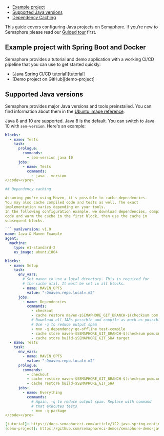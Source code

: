* [Example project](#example-project-with-spring-boot-and-docker)
* [Supported Java versions](#supported-java-versions)
* [Dependency Caching](#dependency-caching)

This guide covers configuring Java projects on Semaphore.
If you’re new to Semaphore please read our
[Guided tour](https://docs.semaphoreci.com/article/77-getting-started) first.

## Example project with Spring Boot and Docker

Semaphore provides a tutorial and demo application with a working
CI/CD pipeline that you can use to get started quickly:

- [Java Spring CI/CD tutorial][tutorial]
- [Demo project on GitHub][demo-project]

## Supported Java versions

Semaphore provides major Java versions and tools preinstalled.
You can find information about them in the
[Ubuntu image reference](https://docs.semaphoreci.com/article/32-ubuntu-1804-image#java-and-jvm-languages).

Java 8 and 10 are supported. Java 8 is the default. You can switch to
Java 10 with `sem-version`. Here's an example:

``` yaml
blocks:
  - name: Tests
    task:
      prologue:
        commands:
          - sem-version java 10
      jobs:
        - name: Tests
          commands:
            - java --version
</code></pre>

## Dependency caching

Assuming you're using Maven, it's possible to cache dependencies.
You may also cache compiled code and tests as well. The exact
implementation varies depending on your tools.
In the following configuration example, we download dependencies, compile
code and warm the cache in the first block, then use the cache in
subsequent blocks.

``` yamlversion: v1.0
name: Java & Maven Example
agent:
  machine:
    type: e1-standard-2
    os_image: ubuntu1804

blocks:
  - name: Setup
    task:
      env_vars:
        # Set maven to use a local directory. This is required for
        # the cache util. It must be set in all blocks.
        - name: MAVEN_OPTS
          value: "-Dmaven.repo.local=.m2"
      jobs:
        - name: Dependencies
          commands:
            - checkout
            - cache restore maven-$SEMAPHORE_GIT_BRANCH-$(checksum pom.xml),maven-$SEMAPHORE_GIT_BRANCH,maven-master
            # Download all JARs possible and compile as much as possible
            # Use -q to reduce output spam
            - mvn -q dependency:go-offline test-compile
            - cache store maven-$SEMAPHORE_GIT_BRANCH-$(checksum pom.xml) .m2
            - cache store build-$SEMAPHORE_GIT_SHA target
  - name: Tests
    task:
      env_vars:
        - name: MAVEN_OPTS
          value: "-Dmaven.repo.local=.m2"
      prologue:
        commands:
          - checkout
          - cache restore maven-$SEMAPHORE_GIT_BRANCH-$(checksum pom.xml),maven-$SEMAPHORE_GIT_BRANCH,maven-master
          - cache restore build-$SEMAPHORE_GIT_SHA
      jobs:
        - name: Everything
          commands:
            # Again, -q to reduce output spam. Replace with command
            # that executes tests
            - mvn -q package
</code></pre>

[tutorial]: https://docs.semaphoreci.com/article/122-java-spring-continuous-integration
[demo-project]: https://github.com/semaphoreci-demos/semaphore-demo-java-spring
